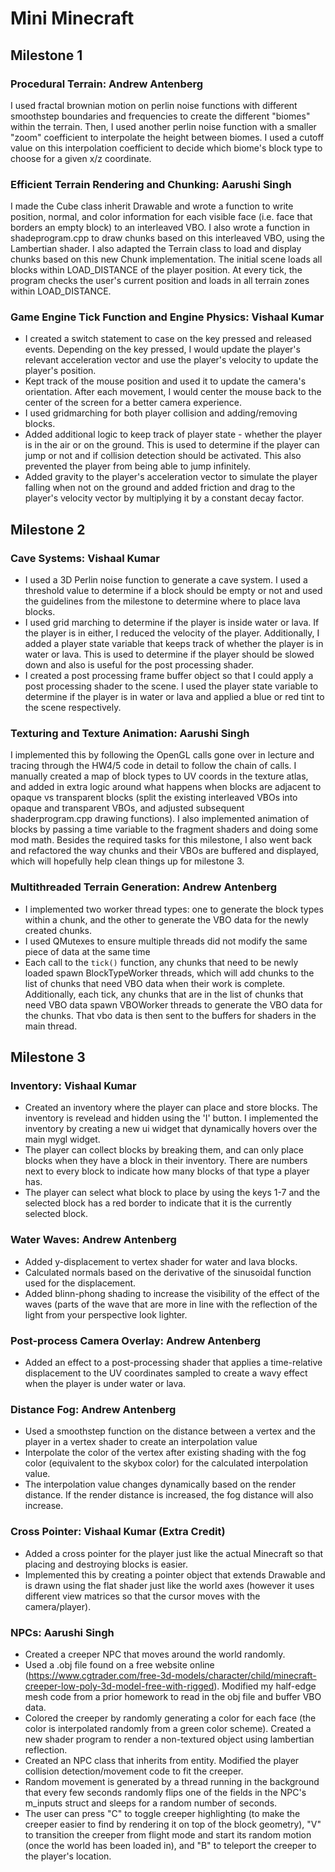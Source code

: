 # Mini Minecraft
## Milestone 1
### Procedural Terrain: Andrew Antenberg
I used fractal brownian motion on perlin noise functions with different smoothstep boundaries and frequencies to create the different "biomes" within the terrain. Then, I used another perlin noise function with a smaller "zoom" coefficient to interpolate the height between biomes. I used a cutoff value on this interpolation coefficient to decide which biome's block type to choose for a given x/z coordinate.

### Efficient Terrain Rendering and Chunking: Aarushi Singh
I made the Cube class inherit Drawable and wrote a function to write position, normal, and color information for each visible face (i.e. face that borders an empty block) to an interleaved VBO. I also wrote a function in shadeprogram.cpp to draw chunks based on this interleaved VBO, using the Lambertian shader. I also adapted the Terrain class to load and display chunks based on this new Chunk implementation. The initial scene loads all blocks within LOAD_DISTANCE of the player position. At every tick, the program checks the user's current position and loads in all terrain zones within LOAD_DISTANCE.

### Game Engine Tick Function and Engine Physics: Vishaal Kumar

- I created a switch statement to case on the key pressed and released events. Depending on the key pressed, I would update the player's relevant acceleration vector and use the player's velocity to update the player's position. 
- Kept track of the mouse position and used it to update the camera's orientation. After each movement, I would center the mouse back to the center of the screen for a better camera experience.
- I used gridmarching for both player collision and adding/removing blocks.
- Added additional logic to keep track of player state - whether the player is in the air or on the ground. This is used to determine if the player can jump or not and if collision detection should be activated. This also prevented the player from being able to jump infinitely.
- Added gravity to the player's acceleration vector to simulate the player falling when not on the ground and added friction and drag to the player's velocity vector by multiplying it by a constant decay factor.




## Milestone 2
### Cave Systems: Vishaal Kumar
- I used a 3D Perlin noise function to generate a cave system. I used a threshold value to determine if a block should be empty or not and used the guidelines from the milestone to determine where to place lava blocks.
- I used grid marching to determine if the player is inside water or lava. If the player is in either, I reduced the velocity of the player. Additionally, I added a player state variable that keeps track of whether the player is in water or lava. This is used to determine if the player should be slowed down and also is useful for the post processing shader.
- I created a post processing frame buffer object so that I could apply a post processing shader to the scene. I used the player state variable to determine if the player is in water or lava and applied a blue or red tint to the scene respectively.


### Texturing and Texture Animation: Aarushi Singh
I implemented this by following the OpenGL calls gone over in lecture and tracing through the HW4/5 code in detail to follow the chain of calls. I manually created a map of block types to UV coords in the texture atlas, and added in extra logic around what happens when blocks are adjacent to opaque vs transparent blocks (split the existing interleaved VBOs into opaque and transparent VBOs, and adjusted subsequent shaderprogram.cpp drawing functions). I also implemented animation of blocks by passing a time variable to the fragment shaders and doing some mod math. Besides the required tasks for this milestone, I also went back and refactored the way chunks and their VBOs are buffered and displayed, which will hopefully help clean things up for milestone 3.

### Multithreaded Terrain Generation: Andrew Antenberg
- I implemented two worker thread types: one to generate the block types within a chunk, and the other to generate the VBO data for the newly created chunks.
- I used QMutexes to ensure multiple threads did not modify the same piece of data at the same time
- Each call to the `tick()` function, any chunks that need to be newly loaded spawn BlockTypeWorker threads, which will add chunks to the list of chunks that need VBO data when their work is complete. Additionally, each tick, any chunks that are in the list of chunks that need VBO data spawn VBOWorker threads to generate the VBO data for the chunks. That vbo data is then sent to the buffers for shaders in the main thread.



## Milestone 3

### Inventory: Vishaal Kumar
- Created an inventory where the player can place and store blocks. The inventory is revelead and hidden using the 'I' button. I implemented the inventory by creating a new ui widget that dynamically hovers over the main mygl widget. 
- The player can collect blocks by breaking them, and can only place blocks when they have a block in their inventory. There are numbers next to every block to indicate how many blocks of that type a player has.
- The player can select what block to place by using the keys 1-7 and the selected block has a red border to indicate that it is the currently selected block.

### Water Waves: Andrew Antenberg
- Added y-displacement to vertex shader for water and lava blocks.
- Calculated normals based on the derivative of the sinusoidal function used for the displacement.
- Added blinn-phong shading to increase the visibility of the effect of the waves (parts of the wave that are more in line with the reflection of the light from your perspective look lighter.

### Post-process Camera Overlay: Andrew Antenberg
- Added an effect to a post-processing shader that applies a time-relative displacement to the UV coordinates sampled to create a wavy effect when the player is under water or lava.

### Distance Fog: Andrew Antenberg
- Used a smoothstep function on the distance between a vertex and the player in a vertex shader to create an interpolation value
- Interpolate the color of the vertex after existing shading with the fog color (equivalent to the skybox color) for the calculated interpolation value.
- The interpolation value changes dynamically based on the render distance. If the render distance is increased, the fog distance will also increase.

### Cross Pointer: Vishaal Kumar (Extra Credit)
- Added a cross pointer for the player just like the actual Minecraft so that placing and destroying blocks is easier. 
- Implemented this by creating a pointer object that extends Drawable and is drawn using the flat shader just like the world axes (however it uses different view matrices so that the cursor moves with the camera/player). 

### NPCs: Aarushi Singh
- Created a creeper NPC that moves around the world randomly.
- Used a .obj file found on a free website online (https://www.cgtrader.com/free-3d-models/character/child/minecraft-creeper-low-poly-3d-model-free-with-rigged). Modified my half-edge mesh code from a prior homework to read in the obj file and buffer VBO data. 
- Colored the creeper by randomly generating a color for each face (the color is interpolated randomly from a green color scheme). Created a new shader program to render a non-textured object using lambertian reflection.
- Created an NPC class that inherits from entity. Modified the player collision detection/movement code to fit the creeper.
- Random movement is generated by a thread running in the background that every few seconds randomly flips one of the fields in the NPC's m_inputs struct and sleeps for a random number of seconds.
- The user can press "C" to toggle creeper highlighting (to make the creeper easier to find by rendering it on top of the block geometry), "V" to transition the creeper from flight mode and start its random motion (once the world has been loaded in), and "B" to teleport the creeper to the player's location.
